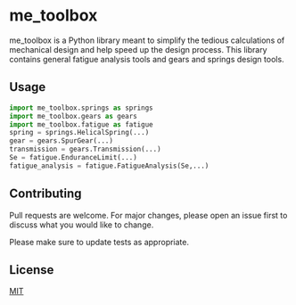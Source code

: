 # me_toolbox

me_toolbox is a Python library meant to simplify the tedious
calculations of mechanical design and help speed up the design
process. This library contains general fatigue analysis tools
and gears and springs design tools.

<!--
## Installation

Use the package manager [pip](https://pip.pypa.io/en/stable/) to install me_toolbox.
```bash
 pip install me_toolbox 
```
--->

## Usage

```python
import me_toolbox.springs as springs 
import me_toolbox.gears as gears
import me_toolbox.fatigue as fatigue
spring = springs.HelicalSpring(...)
gear = gears.SpurGear(...)
transmission = gears.Transmission(...)
Se = fatigue.EnduranceLimit(...)
fatigue_analysis = fatigue.FatigueAnalysis(Se,...)
```

## Contributing
Pull requests are welcome. For major changes, please open an issue first to discuss what you would like to change.

Please make sure to update tests as appropriate.

## License
[MIT](https://choosealicense.com/licenses/mit/)